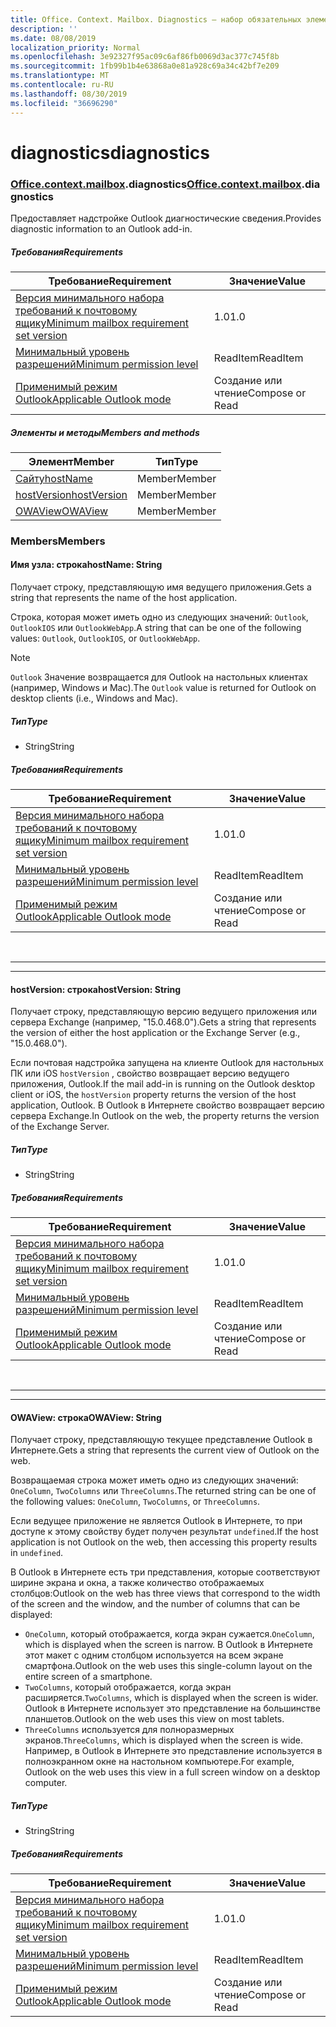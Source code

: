 ```yaml
---
title: Office. Context. Mailbox. Diagnostics — набор обязательных элементов 1,3
description: ''
ms.date: 08/08/2019
localization_priority: Normal
ms.openlocfilehash: 3e92327f95ac09c6af86fb0069d3ac377c745f8b
ms.sourcegitcommit: 1fb99b1b4e63868a0e81a928c69a34c42bf7e209
ms.translationtype: MT
ms.contentlocale: ru-RU
ms.lasthandoff: 08/30/2019
ms.locfileid: "36696290"
---
```

# <a name="diagnostics"></a><span data-ttu-id="e5f80-102">diagnostics</span><span class="sxs-lookup"><span data-stu-id="e5f80-102">diagnostics</span></span>

### <a name="officeofficemdcontextofficecontextmdmailboxofficecontextmailboxmddiagnostics"></a><span data-ttu-id="e5f80-103">[Office](Office.md)[.context](Office.context.md)[.mailbox](Office.context.mailbox.md).diagnostics</span><span class="sxs-lookup"><span data-stu-id="e5f80-103">[Office](Office.md)[.context](Office.context.md)[.mailbox](Office.context.mailbox.md).diagnostics</span></span>

<span data-ttu-id="e5f80-104">Предоставляет надстройке Outlook диагностические сведения.</span><span class="sxs-lookup"><span data-stu-id="e5f80-104">Provides diagnostic information to an Outlook add-in.</span></span>

##### <a name="requirements"></a><span data-ttu-id="e5f80-105">Требования</span><span class="sxs-lookup"><span data-stu-id="e5f80-105">Requirements</span></span>

|<span data-ttu-id="e5f80-106">Требование</span><span class="sxs-lookup"><span data-stu-id="e5f80-106">Requirement</span></span>| <span data-ttu-id="e5f80-107">Значение</span><span class="sxs-lookup"><span data-stu-id="e5f80-107">Value</span></span>|
|---|---|
|[<span data-ttu-id="e5f80-108">Версия минимального набора требований к почтовому ящику</span><span class="sxs-lookup"><span data-stu-id="e5f80-108">Minimum mailbox requirement set version</span></span>](/office/dev/add-ins/reference/requirement-sets/outlook-api-requirement-sets)| <span data-ttu-id="e5f80-109">1.0</span><span class="sxs-lookup"><span data-stu-id="e5f80-109">1.0</span></span>|
|[<span data-ttu-id="e5f80-110">Минимальный уровень разрешений</span><span class="sxs-lookup"><span data-stu-id="e5f80-110">Minimum permission level</span></span>](/outlook/add-ins/understanding-outlook-add-in-permissions)| <span data-ttu-id="e5f80-111">ReadItem</span><span class="sxs-lookup"><span data-stu-id="e5f80-111">ReadItem</span></span>|
|[<span data-ttu-id="e5f80-112">Применимый режим Outlook</span><span class="sxs-lookup"><span data-stu-id="e5f80-112">Applicable Outlook mode</span></span>](/outlook/add-ins/#extension-points)| <span data-ttu-id="e5f80-113">Создание или чтение</span><span class="sxs-lookup"><span data-stu-id="e5f80-113">Compose or Read</span></span>|

##### <a name="members-and-methods"></a><span data-ttu-id="e5f80-114">Элементы и методы</span><span class="sxs-lookup"><span data-stu-id="e5f80-114">Members and methods</span></span>

| <span data-ttu-id="e5f80-115">Элемент</span><span class="sxs-lookup"><span data-stu-id="e5f80-115">Member</span></span> | <span data-ttu-id="e5f80-116">Тип</span><span class="sxs-lookup"><span data-stu-id="e5f80-116">Type</span></span> |
|--------|------|
| [<span data-ttu-id="e5f80-117">Сайту</span><span class="sxs-lookup"><span data-stu-id="e5f80-117">hostName</span></span>](#hostname-string) | <span data-ttu-id="e5f80-118">Member</span><span class="sxs-lookup"><span data-stu-id="e5f80-118">Member</span></span> |
| [<span data-ttu-id="e5f80-119">hostVersion</span><span class="sxs-lookup"><span data-stu-id="e5f80-119">hostVersion</span></span>](#hostversion-string) | <span data-ttu-id="e5f80-120">Member</span><span class="sxs-lookup"><span data-stu-id="e5f80-120">Member</span></span> |
| [<span data-ttu-id="e5f80-121">OWAView</span><span class="sxs-lookup"><span data-stu-id="e5f80-121">OWAView</span></span>](#owaview-string) | <span data-ttu-id="e5f80-122">Member</span><span class="sxs-lookup"><span data-stu-id="e5f80-122">Member</span></span> |

### <a name="members"></a><span data-ttu-id="e5f80-123">Members</span><span class="sxs-lookup"><span data-stu-id="e5f80-123">Members</span></span>

#### <a name="hostname-string"></a><span data-ttu-id="e5f80-124">Имя узла: строка</span><span class="sxs-lookup"><span data-stu-id="e5f80-124">hostName: String</span></span>

<span data-ttu-id="e5f80-125">Получает строку, представляющую имя ведущего приложения.</span><span class="sxs-lookup"><span data-stu-id="e5f80-125">Gets a string that represents the name of the host application.</span></span>

<span data-ttu-id="e5f80-126">Строка, которая может иметь одно из следующих значений: `Outlook`, `OutlookIOS` или `OutlookWebApp`.</span><span class="sxs-lookup"><span data-stu-id="e5f80-126">A string that can be one of the following values: `Outlook`, `OutlookIOS`, or `OutlookWebApp`.</span></span>

> [!NOTE]
> <span data-ttu-id="e5f80-127">`Outlook` Значение возвращается для Outlook на настольных клиентах (например, Windows и Mac).</span><span class="sxs-lookup"><span data-stu-id="e5f80-127">The `Outlook` value is returned for Outlook on desktop clients (i.e., Windows and Mac).</span></span>

##### <a name="type"></a><span data-ttu-id="e5f80-128">Тип</span><span class="sxs-lookup"><span data-stu-id="e5f80-128">Type</span></span>

*   <span data-ttu-id="e5f80-129">String</span><span class="sxs-lookup"><span data-stu-id="e5f80-129">String</span></span>

##### <a name="requirements"></a><span data-ttu-id="e5f80-130">Требования</span><span class="sxs-lookup"><span data-stu-id="e5f80-130">Requirements</span></span>

|<span data-ttu-id="e5f80-131">Требование</span><span class="sxs-lookup"><span data-stu-id="e5f80-131">Requirement</span></span>| <span data-ttu-id="e5f80-132">Значение</span><span class="sxs-lookup"><span data-stu-id="e5f80-132">Value</span></span>|
|---|---|
|[<span data-ttu-id="e5f80-133">Версия минимального набора требований к почтовому ящику</span><span class="sxs-lookup"><span data-stu-id="e5f80-133">Minimum mailbox requirement set version</span></span>](/office/dev/add-ins/reference/requirement-sets/outlook-api-requirement-sets)| <span data-ttu-id="e5f80-134">1.0</span><span class="sxs-lookup"><span data-stu-id="e5f80-134">1.0</span></span>|
|[<span data-ttu-id="e5f80-135">Минимальный уровень разрешений</span><span class="sxs-lookup"><span data-stu-id="e5f80-135">Minimum permission level</span></span>](/outlook/add-ins/understanding-outlook-add-in-permissions)| <span data-ttu-id="e5f80-136">ReadItem</span><span class="sxs-lookup"><span data-stu-id="e5f80-136">ReadItem</span></span>|
|[<span data-ttu-id="e5f80-137">Применимый режим Outlook</span><span class="sxs-lookup"><span data-stu-id="e5f80-137">Applicable Outlook mode</span></span>](/outlook/add-ins/#extension-points)| <span data-ttu-id="e5f80-138">Создание или чтение</span><span class="sxs-lookup"><span data-stu-id="e5f80-138">Compose or Read</span></span>|

<br>

---
---

#### <a name="hostversion-string"></a><span data-ttu-id="e5f80-139">hostVersion: строка</span><span class="sxs-lookup"><span data-stu-id="e5f80-139">hostVersion: String</span></span>

<span data-ttu-id="e5f80-140">Получает строку, представляющую версию ведущего приложения или сервера Exchange (например, "15.0.468.0").</span><span class="sxs-lookup"><span data-stu-id="e5f80-140">Gets a string that represents the version of either the host application or the Exchange Server (e.g., "15.0.468.0").</span></span>

<span data-ttu-id="e5f80-141">Если почтовая надстройка запущена на клиенте Outlook для настольных ПК или iOS `hostVersion` , свойство возвращает версию ведущего приложения, Outlook.</span><span class="sxs-lookup"><span data-stu-id="e5f80-141">If the mail add-in is running on the Outlook desktop client or iOS, the `hostVersion` property returns the version of the host application, Outlook.</span></span> <span data-ttu-id="e5f80-142">В Outlook в Интернете свойство возвращает версию сервера Exchange.</span><span class="sxs-lookup"><span data-stu-id="e5f80-142">In Outlook on the web, the property returns the version of the Exchange Server.</span></span>

##### <a name="type"></a><span data-ttu-id="e5f80-143">Тип</span><span class="sxs-lookup"><span data-stu-id="e5f80-143">Type</span></span>

*   <span data-ttu-id="e5f80-144">String</span><span class="sxs-lookup"><span data-stu-id="e5f80-144">String</span></span>

##### <a name="requirements"></a><span data-ttu-id="e5f80-145">Требования</span><span class="sxs-lookup"><span data-stu-id="e5f80-145">Requirements</span></span>

|<span data-ttu-id="e5f80-146">Требование</span><span class="sxs-lookup"><span data-stu-id="e5f80-146">Requirement</span></span>| <span data-ttu-id="e5f80-147">Значение</span><span class="sxs-lookup"><span data-stu-id="e5f80-147">Value</span></span>|
|---|---|
|[<span data-ttu-id="e5f80-148">Версия минимального набора требований к почтовому ящику</span><span class="sxs-lookup"><span data-stu-id="e5f80-148">Minimum mailbox requirement set version</span></span>](/office/dev/add-ins/reference/requirement-sets/outlook-api-requirement-sets)| <span data-ttu-id="e5f80-149">1.0</span><span class="sxs-lookup"><span data-stu-id="e5f80-149">1.0</span></span>|
|[<span data-ttu-id="e5f80-150">Минимальный уровень разрешений</span><span class="sxs-lookup"><span data-stu-id="e5f80-150">Minimum permission level</span></span>](/outlook/add-ins/understanding-outlook-add-in-permissions)| <span data-ttu-id="e5f80-151">ReadItem</span><span class="sxs-lookup"><span data-stu-id="e5f80-151">ReadItem</span></span>|
|[<span data-ttu-id="e5f80-152">Применимый режим Outlook</span><span class="sxs-lookup"><span data-stu-id="e5f80-152">Applicable Outlook mode</span></span>](/outlook/add-ins/#extension-points)| <span data-ttu-id="e5f80-153">Создание или чтение</span><span class="sxs-lookup"><span data-stu-id="e5f80-153">Compose or Read</span></span>|

<br>

---
---

#### <a name="owaview-string"></a><span data-ttu-id="e5f80-154">OWAView: строка</span><span class="sxs-lookup"><span data-stu-id="e5f80-154">OWAView: String</span></span>

<span data-ttu-id="e5f80-155">Получает строку, представляющую текущее представление Outlook в Интернете.</span><span class="sxs-lookup"><span data-stu-id="e5f80-155">Gets a string that represents the current view of Outlook on the web.</span></span>

<span data-ttu-id="e5f80-156">Возвращаемая строка может иметь одно из следующих значений: `OneColumn`, `TwoColumns` или `ThreeColumns`.</span><span class="sxs-lookup"><span data-stu-id="e5f80-156">The returned string can be one of the following values: `OneColumn`, `TwoColumns`, or `ThreeColumns`.</span></span>

<span data-ttu-id="e5f80-157">Если ведущее приложение не является Outlook в Интернете, то при доступе к этому свойству будет получен результат `undefined`.</span><span class="sxs-lookup"><span data-stu-id="e5f80-157">If the host application is not Outlook on the web, then accessing this property results in `undefined`.</span></span>

<span data-ttu-id="e5f80-158">В Outlook в Интернете есть три представления, которые соответствуют ширине экрана и окна, а также количество отображаемых столбцов:</span><span class="sxs-lookup"><span data-stu-id="e5f80-158">Outlook on the web has three views that correspond to the width of the screen and the window, and the number of columns that can be displayed:</span></span>

*   <span data-ttu-id="e5f80-159">`OneColumn`, который отображается, когда экран сужается.</span><span class="sxs-lookup"><span data-stu-id="e5f80-159">`OneColumn`, which is displayed when the screen is narrow.</span></span> <span data-ttu-id="e5f80-160">В Outlook в Интернете этот макет с одним столбцом используется на всем экране смартфона.</span><span class="sxs-lookup"><span data-stu-id="e5f80-160">Outlook on the web uses this single-column layout on the entire screen of a smartphone.</span></span>
*   <span data-ttu-id="e5f80-161">`TwoColumns`, который отображается, когда экран расширяется.</span><span class="sxs-lookup"><span data-stu-id="e5f80-161">`TwoColumns`, which is displayed when the screen is wider.</span></span> <span data-ttu-id="e5f80-162">Outlook в Интернете использует это представление на большинстве планшетов.</span><span class="sxs-lookup"><span data-stu-id="e5f80-162">Outlook on the web uses this view on most tablets.</span></span>
*   <span data-ttu-id="e5f80-163">`ThreeColumns` используется для полноразмерных экранов.</span><span class="sxs-lookup"><span data-stu-id="e5f80-163">`ThreeColumns`, which is displayed when the screen is wide.</span></span> <span data-ttu-id="e5f80-164">Например, в Outlook в Интернете это представление используется в полноэкранном окне на настольном компьютере.</span><span class="sxs-lookup"><span data-stu-id="e5f80-164">For example, Outlook on the web uses this view in a full screen window on a desktop computer.</span></span>

##### <a name="type"></a><span data-ttu-id="e5f80-165">Тип</span><span class="sxs-lookup"><span data-stu-id="e5f80-165">Type</span></span>

*   <span data-ttu-id="e5f80-166">String</span><span class="sxs-lookup"><span data-stu-id="e5f80-166">String</span></span>

##### <a name="requirements"></a><span data-ttu-id="e5f80-167">Требования</span><span class="sxs-lookup"><span data-stu-id="e5f80-167">Requirements</span></span>

|<span data-ttu-id="e5f80-168">Требование</span><span class="sxs-lookup"><span data-stu-id="e5f80-168">Requirement</span></span>| <span data-ttu-id="e5f80-169">Значение</span><span class="sxs-lookup"><span data-stu-id="e5f80-169">Value</span></span>|
|---|---|
|[<span data-ttu-id="e5f80-170">Версия минимального набора требований к почтовому ящику</span><span class="sxs-lookup"><span data-stu-id="e5f80-170">Minimum mailbox requirement set version</span></span>](/office/dev/add-ins/reference/requirement-sets/outlook-api-requirement-sets)| <span data-ttu-id="e5f80-171">1.0</span><span class="sxs-lookup"><span data-stu-id="e5f80-171">1.0</span></span>|
|[<span data-ttu-id="e5f80-172">Минимальный уровень разрешений</span><span class="sxs-lookup"><span data-stu-id="e5f80-172">Minimum permission level</span></span>](/outlook/add-ins/understanding-outlook-add-in-permissions)| <span data-ttu-id="e5f80-173">ReadItem</span><span class="sxs-lookup"><span data-stu-id="e5f80-173">ReadItem</span></span>|
|[<span data-ttu-id="e5f80-174">Применимый режим Outlook</span><span class="sxs-lookup"><span data-stu-id="e5f80-174">Applicable Outlook mode</span></span>](/outlook/add-ins/#extension-points)| <span data-ttu-id="e5f80-175">Создание или чтение</span><span class="sxs-lookup"><span data-stu-id="e5f80-175">Compose or Read</span></span>|
